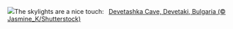 ![](https://www.bing.com/th?id=OHR.DevetashkaCave_EN-GB0187525185_UHD.jpg&w=1000)The skylights are a nice touch:&nbsp;&ensp;[Devetashka Cave, Devetaki, Bulgaria (© Jasmine_K/Shutterstock)](https://www.bing.com/th?id=OHR.DevetashkaCave_EN-GB0187525185_UHD.jpg)
<br><br/>
